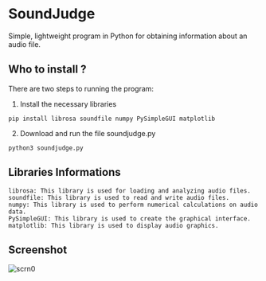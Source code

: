 SoundJudge
======================
Simple, lightweight program in Python for obtaining information about an audio file.

Who to install ?
---------------------
There are two steps to running the program:

1. Install the necessary libraries
```
pip install librosa soundfile numpy PySimpleGUI matplotlib
```
2. Download and run the file soundjudge.py
```
python3 soundjudge.py
```
Libraries Informations
---------------------
```
librosa: This library is used for loading and analyzing audio files.
soundfile: This library is used to read and write audio files. 
numpy: This library is used to perform numerical calculations on audio data. 
PySimpleGUI: This library is used to create the graphical interface. 
matplotlib: This library is used to display audio graphics. 
```
Screenshot
---------------------
![scrn0](https://github.com/AmauryBlanc/beta_soundjudge/assets/57011089/7ccea5ca-0003-4f3e-be76-af447bbda658)

